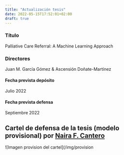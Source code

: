 ```yaml
---
title: "Actualización tesis"
date: 2022-05-15T17:52:01+02:00
draft: true
---
```

### **Título**
Palliative Care Referral: A Machine Learning Approach
### **Directores**
Juan M. García Gómez & Ascensión Doñate-Martínez

#### **Fecha prevista depósito**
Julio 2022
#### **Fecha prevista defensa**
Septiembre 2022

## Cartel de defensa de la tesis (modelo provisional) por [Naira F. Cantero](https://naiarafcantero.com/)
![Imagen provision del cartel](/img/provision 